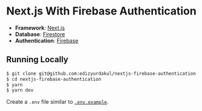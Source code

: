 # Next.js With Firebase Authentication

- **Framework**: [Next.js](https://nextjs.org/)
- **Database**: [Firestore](https://firebase.google.com/products/firestore)
- **Authentication**: [Firebase](https://firebase.google.com/products/auth)

## Running Locally

```bash
$ git clone git@github.com:edizyurdakul/nextjs-firebase-authentication.git
$ cd nextjs-firebase-authentication
$ yarn
$ yarn dev
```

Create a `.env` file similar to [`.env.example`](https://github.com/edizyurdakul/nextjs-firebase-authentication/blob/main/.env.example).
